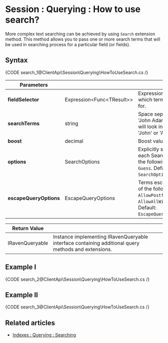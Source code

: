 # Session : Querying : How to use search?

More complex text searching can be achieved by using `Search` extension method. This method allows you to pass one or more search terms that will be used in searching process for a particular field (or fields).

## Syntax

{CODE search_1@ClientApi\Session\Querying\HowToUseSearch.cs /}

| Parameters | | |
| ------------- | ------------- | ----- |
| **fieldSelector** | Expression<Func&lt;TResult&gt;> | Expression marking a field in which terms should be looked for. |
| **searchTerms** | string | Space separated terms e.g. 'John Adam' means that we will look in selected field for 'John' or 'Adam'. |
| **boost** | decimal | Boost value. Default: `1`. |
| **options** | SearchOptions | Explicitly set relation between each Search functions. One of the following: `Or`, `And`, `Not`, `Guess`. Default: `SearchOptions.Guess`. |
| **escapeQueryOptions** | EscapeQueryOptions | Terms escaping strategy. One of the following: `EscapeAll`, `AllowPostfixWildcard`, `AllowAllWildcards`, `RawQuery`. Default: `EscapeQueryOptions.EscapeAll`. |

| Return Value | |
| ------------- | ----- |
| IRavenQueryable | Instance implementing IRavenQueryable interface containing additional query methods and extensions. |

## Example I

{CODE search_2@ClientApi\Session\Querying\HowToUseSearch.cs /}

## Example II

{CODE search_3@ClientApi\Session\Querying\HowToUseSearch.cs /}

## Related articles

- [Indexes : Querying : Searching](../../../indexes/querying/searching)

